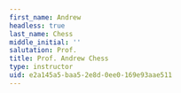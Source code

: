 ```yaml
---
first_name: Andrew
headless: true
last_name: Chess
middle_initial: ''
salutation: Prof.
title: Prof. Andrew Chess
type: instructor
uid: e2a145a5-baa5-2e8d-0ee0-169e93aae511
---
```


